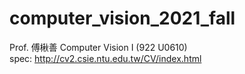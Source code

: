 # computer_vision_2021_fall
Prof. 傅楸善 Computer Vision I (922 U0610) <br>
spec: http://cv2.csie.ntu.edu.tw/CV/index.html
